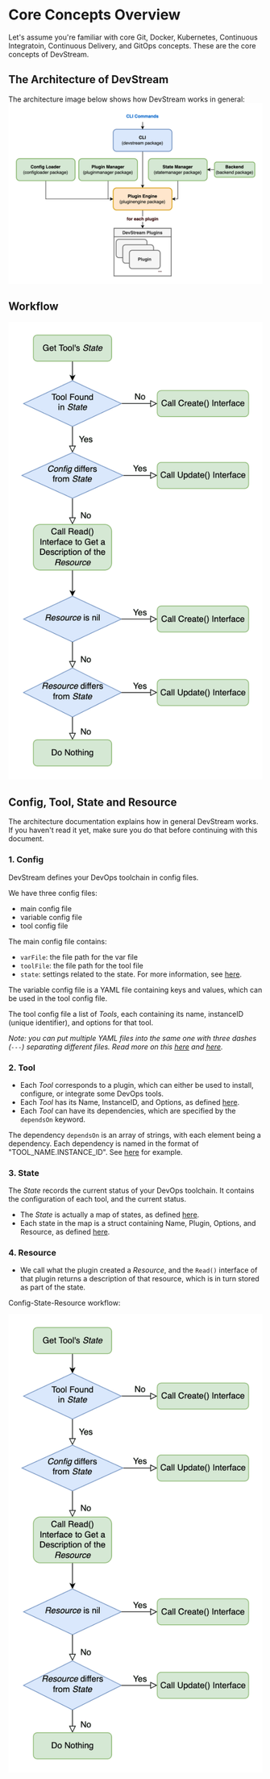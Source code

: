 # Core Concepts Overview

Let's assume you're familiar with core Git, Docker, Kubernetes, Continuous Integratoin, Continuous Delivery, and GitOps concepts. 
These are the core concepts of DevStream.

## The Architecture of DevStream

The architecture image below shows how DevStream works in general:
![](../images/architecture-overview.png)

## Workflow

![config state resource workflow](../images/config_state_resource.png)

## Config, Tool, State and Resource

The architecture documentation explains how in general DevStream works. If you haven't read it yet, make sure you do that before continuing with this document.

### 1. Config

DevStream defines your DevOps toolchain in config files.

We have three config files:

- main config file
- variable config file
- tool config file

The main config file contains:

- `varFile`: the file path for the var file
- `toolFile`: the file path for the tool file
- `state`: settings related to the state. For more information, see [here](./stateconfig.md).

The variable config file is a YAML file containing keys and values, which can be used in the tool config file.

The tool config file a list of _Tools_, each containing its name, instanceID (unique identifier), and options for that tool.

_Note: you can put multiple YAML files into the same one with three dashes (`---`) separating different files. Read more on this [here](https://stackoverflow.com/questions/50788277/why-3-dashes-hyphen-in-yaml-file) and [here](https://www.javatpoint.com/yaml-structure)._

### 2. Tool

- Each _Tool_ corresponds to a plugin, which can either be used to install, configure, or integrate some DevOps tools.
- Each _Tool_ has its Name, InstanceID, and Options, as defined [here](https://github.com/devstream-io/devstream/blob/main/internal/pkg/configloader/toolconfig.go#L13).
- Each _Tool_ can have its dependencies, which are specified by the `dependsOn` keyword.

The dependency `dependsOn` is an array of strings, with each element being a dependency. Each dependency is named in the format of "TOOL_NAME.INSTANCE_ID". 
See [here](https://github.com/devstream-io/devstream/blob/main/examples/quickstart.yaml#L22) for example.

### 3. State

The _State_ records the current status of your DevOps toolchain. It contains the configuration of each tool, and the current status.

- The _State_ is actually a map of states, as defined [here](https://github.com/devstream-io/devstream/blob/main/internal/pkg/statemanager/state.go#L24).
- Each state in the map is a struct containing Name, Plugin, Options, and Resource, as defined [here](https://github.com/devstream-io/devstream/blob/main/internal/pkg/statemanager/state.go#L16).

### 4. Resource

- We call what the plugin created a _Resource_, and the `Read()` interface of that plugin returns a description of that resource, which is in turn stored as part of the state.

Config-State-Resource workflow:

![config state resource workflow](../images/config_state_resource.png)
